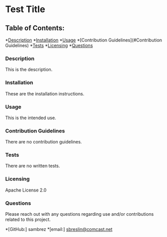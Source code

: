 # Test Title

  ## Table of Contents:
  *[Description](#Description)
  *[Installation](#Installation)
  *[Usage](#Usage)
  *[Contribution Guidelines](#Contribution Guidelines)
  *[Tests](#Tests)
  *[Licensing](#Licensing)
  *[Questions](#Questions)

  ### Description
  This is the description.

  ### Installation
  These are the installation instructions.

  ### Usage
  This is the intended use.

  ### Contribution Guidelines
  There are no contribution guidelines.

  ### Tests
  There are no written tests.

  ### Licensing
  Apache License 2.0

  ### Questions
  Please reach out with any questions regarding use and/or contributions related to this project.

  *[GitHub:] sambrez
  *[email:] sbreslin@comcast.net
  